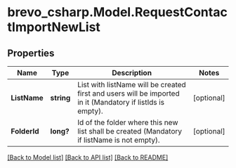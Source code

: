 # brevo_csharp.Model.RequestContactImportNewList
## Properties

Name | Type | Description | Notes
------------ | ------------- | ------------- | -------------
**ListName** | **string** | List with listName will be created first and users will be imported in it (Mandatory if listIds is empty). | [optional] 
**FolderId** | **long?** | Id of the folder where this new list shall be created (Mandatory if listName is not empty). | [optional] 

[[Back to Model list]](../README.md#documentation-for-models) [[Back to API list]](../README.md#documentation-for-api-endpoints) [[Back to README]](../README.md)

